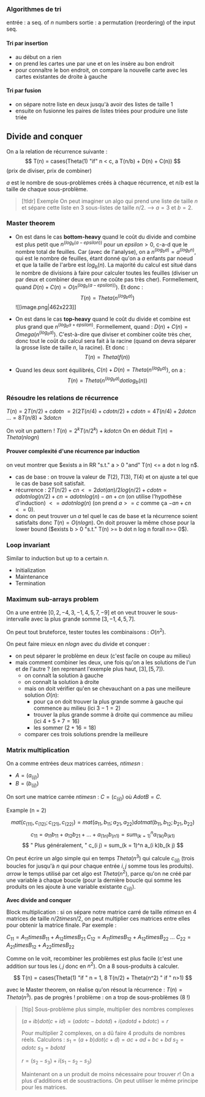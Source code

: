 ### Algorithmes de tri

entrée : a seq. of $n$ numbers
sortie : a permutation (reordering) of the input seq.
#### Tri par insertion

- au début on a rien
- on prend les cartes une par une et on les insère au bon endroit
- pour connaître le bon endroit, on compare la nouvelle carte avec les cartes existantes de droite à gauche
#### Tri par fusion

- on sépare notre liste en deux jusqu'à avoir des listes de taille 1
- ensuite on fusionne les paires de listes triées pour produire une liste triée

## Divide and conquer

On a la relation de récurrence suivante :
$$ T(n) = cases(Theta(1) "if" n < c, a T(n/b) + D(n) + C(n)) $$
(prix de diviser, prix de combiner)

$a$ est le nombre de sous-problèmes créés à chaque récurrence, et $n/b$ est la taille de chaque sous-problème.

> [!tldr] Exemple
> On peut imaginer un algo qui prend une liste de taille $n$ et sépare cette liste en 3 sous-listes de taille $n/2$.
> --> $a = 3$ et $b = 2$.

### Master theorem

- On est dans le cas **bottom-heavy** quand le coût du divide and combine est plus petit que $n^(log_b (a - epsilon))$ pour un $epsilon > 0$, c-a-d que le nombre total de feuilles. Car (avec de l'analyse), on a $n^(log_b a) = a^(log_b n)$, qui est le nombre de feuilles, étant donné qu'on a $a$ enfants par noeud et que la taille de l'arbre est $log_b (n)$. La majorité du calcul est situé dans le nombre de divisions à faire pour calculer toutes les feuilles (diviser un par deux et combiner deux en un ne coûte pas très cher). Formellement, quand $D(n) + C(n) = O(n^(log_b (a - epsilon)))$. Et donc :
$$ T(n) = Theta(n^(log_b a)) $$
![[image.png|462x223]]

- On est dans le cas **top-heavy** quand le coût du divide et combine est plus grand que $n^(log_b a + epsilon)$. Formellement, quand : $D(n) + C(n) = Omega(n^(log_b a))$. C'est-à-dire que diviser et combiner coûte très cher, donc tout le coût du calcul sera fait à la racine (quand on devra séparer la grosse liste de taille $n$, la racine). Et donc :
$$T(n) = Theta(f(n))$$
- Quand les deux sont équilibrés, $C(n) + D(n) = Theta(n^(log_b a))$, on a :
$$ T(n) = Theta(n^(log_b a) dot log_b (n)) $$
### Résoudre les relations de récurrence

$T(n) = 2 T(n/2) + c dot n$
$= 2(2 T(n/4) + c dot n/2) + c dot n = 4 T(n/4) + 2 dot c n$
$... = 8 T(n/8) + 3 dot c n$

On voit un pattern ! $T(n) = 2^k T(n/2^k) + k dot c n$ 
On en déduit $T(n) = Theta(n log n)$
#### Prouver complexité d'une récurrence par induction

on veut montrer que $exists a in RR "s.t." a > 0 "and" T(n) <= a dot n log n$.
- cas de base : on trouve la valeur de $T(2), T(3), T(4)$ et on ajuste a tel que le cas de base soit satisfait.
- récurrence : $2 T(n/2) + c n <= 2 dot (a n)/2 log(n / 2) + c dot n = a dot n log(n/2) + c n = a dot n log (n) - a n + c n$ (on utilise l'hypothèse d'induction) $<= a dot n log(n)$ (on prend $a >= c$ comme ça $-a n + c n <= 0$).
- donc on peut trouver un $a$ tel quel le cas de base et la récurrence soient satisfaits donc $T(n) = O(n log n)$.
On doit prouver la même chose pour la lower bound ($exists b > 0 "s.t." T(n) >= b dot n log n forall n>= 0$).
### Loop invariant

Similar to induction but up to a certain $n$.

* Initialization
* Maintenance
* Termination

### Maximum sub-arrays problem

On a une entrée $[0, 2, -4, 3, -1, 4, 5, 7, -9]$ et on veut trouver le sous-intervalle avec la plus grande somme $[3, -1, 4, 5, 7]$.

On peut tout bruteforce, tester toutes les combinaisons : $O(n^2)$.

On peut faire mieux en $n log n$ avec du divide et conquer :
- on peut séparer le problème en deux (c'est facile on coupe au milieu)
- mais comment combiner les deux, une fois qu'on a les solutions de l'un et de l'autre ? (en reprenant l'exemple plus haut, $[3], [5,7]$).
	- on connaît la solution à gauche
	- on connaît la solution à droite
	- mais on doit vérifier qu'en se chevauchant on a pas une meilleure solution $O(n)$:
		- pour ça on doit trouver la plus grande somme à gauche qui commence au milieu (ici $3 - 1 = 2$)
		- trouver la plus grande somme à droite qui commence au milieu (ici $4 + 5 + 7 = 16$)
		- les sommer ($2 + 16 = 18$)
	- comparer ces trois solutions prendre la meilleure

### Matrix multiplication

On a comme entrées deux matrices carrées, $n times n$ :
- $A = (a_(i j))$
- $B = (b_(i j))$

On sort une matrice carrée $n times n$ : $C = (c_(i j))$ où $A dot B = C$.

Example (n = 2) 

$$ mat(c_(1 1), c_(1 2); c_(2 1), c_(2 2) ) = mat(a_11, b_11; a_21, a_22) dot mat(b_11, b_12; b_21, b_22) $$
$$c_11 = a_11 b_11 + a_12 b_21 + ... + a_(1 n) b_(n 1) = sum_(k = 1)^n a_(1 k) b_(k 1)$$
$$ " Plus généralement, " c_(i j) = sum_(k = 1)^n a_(i k)b_(k j) $$

On peut écrire un algo simple qui en temps $Theta(n^3)$ qui calcule $c_(i j)$ (trois boucles for jusqu'à $n$ qui pour chaque entrée $i, j$ somme tous les produits).
$arrow$ le temps utilisé par cet algo est $Theta(n^2)$, parce qu'on ne créé par une variable à chaque boucle (pour la dernière boucle qui somme les produits on les ajoute à une variable existante $c_(i j)$).

**Avec divide and conquer**

Block multiplication : si on sépare notre matrice carré de taille $n times n$ en 4 matrices de taille $n/2 times n/2$, on peut multiplier ces matrices entre elles pour obtenir la matrice finale. Par exemple :

$C_11 = A_11 times B_11 + A_12 times B_21$
$C_12 = A_11 times B_12 + A_12 times B_22$
...
$C_22 = A_21 times B_12 + A_22 times B_22$

Comme on le voit, recombiner les problèmes est plus facile (c'est une addition sur tous les $i, j$ donc en $n^2$). On a 8 sous-produits à calculer.

$$ T(n) = cases(Theta(1) "if " n = 1, 8 T(n/2) + Theta(n^2) " if " n>1) $$

avec le Master theorem, on réalise qu'on résout la récurrence : $T(n) = Theta(n^3)$. pas de progrès !
problème : on a trop de sous-problèmes (8 !)

> [!tip] Sous-problème plus simple, multiplier des nombres complexes
> 
> $(a + i b) dot (c + i d) = (a dot c - b dot d) + i (a dot d + b dot c) = r$
> 
> Pour multiplier 2 complexes, on a dû faire 4 produits de nombres réels.
> Calculons :
> $s_1 = (a + b) dot (c + d) = a c + a d + b c + b d$
> $s_2 = a dot c$
> $s_3 = b dot d$
> 
> $r = (s_2 - s_3) + i(s_1 - s_2 - s_3)$
> 
> Maintenant on a un produit de moins nécessaire pour trouver $r$! On a plus d'additions et de soustractions. On peut utiliser le même principe pour les matrices.









